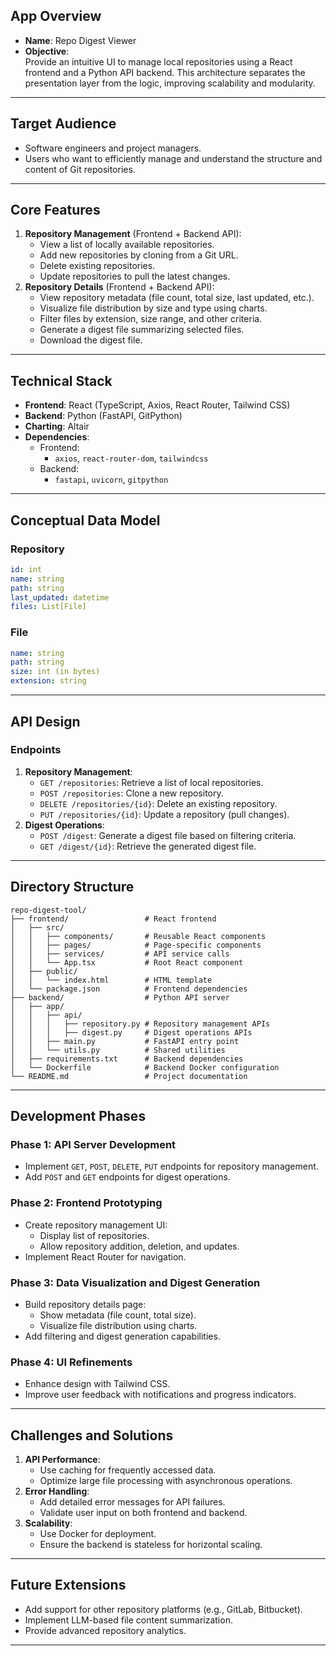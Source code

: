 ## App Overview

- **Name**: Repo Digest Viewer
- **Objective**:  
  Provide an intuitive UI to manage local repositories using a React frontend and a Python API backend. This architecture separates the presentation layer from the logic, improving scalability and modularity.

---

## Target Audience

- Software engineers and project managers.
- Users who want to efficiently manage and understand the structure and content of Git repositories.

---

## Core Features

1. **Repository Management** (Frontend + Backend API):
   - View a list of locally available repositories.
   - Add new repositories by cloning from a Git URL.
   - Delete existing repositories.
   - Update repositories to pull the latest changes.
2. **Repository Details** (Frontend + Backend API):
   - View repository metadata (file count, total size, last updated, etc.).
   - Visualize file distribution by size and type using charts.
   - Filter files by extension, size range, and other criteria.
   - Generate a digest file summarizing selected files.
   - Download the digest file.

---

## Technical Stack

- **Frontend**: React (TypeScript, Axios, React Router, Tailwind CSS)
- **Backend**: Python (FastAPI, GitPython)
- **Charting**: Altair
- **Dependencies**:
  - Frontend:
    - `axios`, `react-router-dom`, `tailwindcss`
  - Backend:
    - `fastapi`, `uvicorn`, `gitpython`

---

## Conceptual Data Model

### Repository

```yaml
id: int
name: string
path: string
last_updated: datetime
files: List[File]
```

### File

```yaml
name: string
path: string
size: int (in bytes)
extension: string
```

---

## API Design

### Endpoints

1. **Repository Management**:
   - `GET /repositories`: Retrieve a list of local repositories.
   - `POST /repositories`: Clone a new repository.
   - `DELETE /repositories/{id}`: Delete an existing repository.
   - `PUT /repositories/{id}`: Update a repository (pull changes).
2. **Digest Operations**:
   - `POST /digest`: Generate a digest file based on filtering criteria.
   - `GET /digest/{id}`: Retrieve the generated digest file.

---

## Directory Structure

```plaintext
repo-digest-tool/
├── frontend/                 # React frontend
│   ├── src/
│   │   ├── components/       # Reusable React components
│   │   ├── pages/            # Page-specific components
│   │   ├── services/         # API service calls
│   │   └── App.tsx           # Root React component
│   ├── public/
│   │   └── index.html        # HTML template
│   └── package.json          # Frontend dependencies
├── backend/                  # Python API server
│   ├── app/
│   │   ├── api/
│   │   │   ├── repository.py # Repository management APIs
│   │   │   ├── digest.py     # Digest operations APIs
│   │   ├── main.py           # FastAPI entry point
│   │   └── utils.py          # Shared utilities
│   ├── requirements.txt      # Backend dependencies
│   └── Dockerfile            # Backend Docker configuration
└── README.md                 # Project documentation
```

---

## Development Phases

### Phase 1: API Server Development

- Implement `GET`, `POST`, `DELETE`, `PUT` endpoints for repository management.
- Add `POST` and `GET` endpoints for digest operations.

### Phase 2: Frontend Prototyping

- Create repository management UI:
  - Display list of repositories.
  - Allow repository addition, deletion, and updates.
- Implement React Router for navigation.

### Phase 3: Data Visualization and Digest Generation

- Build repository details page:
  - Show metadata (file count, total size).
  - Visualize file distribution using charts.
- Add filtering and digest generation capabilities.

### Phase 4: UI Refinements

- Enhance design with Tailwind CSS.
- Improve user feedback with notifications and progress indicators.

---

## Challenges and Solutions

1. **API Performance**:
   - Use caching for frequently accessed data.
   - Optimize large file processing with asynchronous operations.
2. **Error Handling**:
   - Add detailed error messages for API failures.
   - Validate user input on both frontend and backend.
3. **Scalability**:
   - Use Docker for deployment.
   - Ensure the backend is stateless for horizontal scaling.

---

## Future Extensions

- Add support for other repository platforms (e.g., GitLab, Bitbucket).
- Implement LLM-based file content summarization.
- Provide advanced repository analytics.

---

```

```
